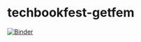 # techbookfest-getfem
[![Binder](https://mybinder.org/badge_logo.svg)](https://mybinder.org/v2/gh/tkoyama010/techbookfest-getfem/master)
